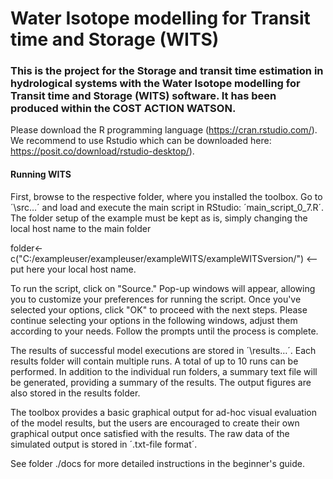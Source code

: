 # Water Isotope modelling for Transit time and Storage (WITS)

### This is the project for the Storage and transit time estimation in hydrological systems with the Water Isotope modelling for Transit time and Storage (WITS) software. It has been produced within the COST ACTION WATSON.

Please download the R programming language (https://cran.rstudio.com/). We recommend to use Rstudio which can be downloaded here: https://posit.co/download/rstudio-desktop/). 

#### Running WITS
First, browse to the respective folder, where you installed the toolbox. Go to ´\src…´ and load and execute the main script in RStudio: ´main_script_0_7.R´. 
The folder setup of the example must be kept as is, simply changing the local host name to the main folder 

folder<-c("C:/exampleuser/exampleuser/exampleWITS/exampleWITSversion/") <-- put here your local host name.

To run the script, click on "Source." Pop-up windows will appear, allowing you to customize your preferences for running the script. Once you've selected your options, click "OK" to proceed with the next steps. 
Please continue selecting your options in the following windows, adjust them according to your needs. Follow the prompts until the process is complete.

The results of successful model executions are stored in ´\results…´. Each results folder will contain multiple runs. A total of up to 10 runs can be performed. In addition to the individual run folders, a summary text file will be generated, providing a summary of the results. The output figures are also stored in the results folder.

The toolbox provides a basic graphical output for ad-hoc visual evaluation of the model results, but the users are encouraged to create their own graphical output once satisfied with the results. The raw data of the simulated output is stored in ´.txt-file format´.   

See folder ./docs for more detailed instructions in the beginner's guide. 
